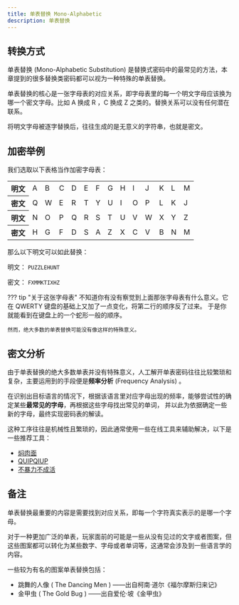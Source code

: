 ```yaml
---
title: 单表替换 Mono-Alphabetic
description: 单表替换
---
```


## 转换方式

单表替换 (Mono-Alphabetic Substitution) 是替换式密码中的最常见的方法，本章提到的很多替换类密码都可以视为一种特殊的单表替换。

单表替换的核心是一张字母表的对应关系，即字母表里的每一个明文字母应该换为哪一个密文字母。比如 A 换成 R ，C 换成 Z 之类的。替换关系可以没有任何潜在联系。

将明文字母被逐字替换后，往往生成的是无意义的字符串，也就是密文。

## 加密举例

我们选取以下表格当作加密字母表：

<table>
    <tr class="table-horizontal">
        <th>明文</th>
        <td>A</td>
        <td>B</td>
        <td>C</td>
        <td>D</td>
        <td>E</td>
        <td>F</td>
        <td>G</td>
        <td>H</td>
        <td>I</td>
        <td>J</td>
        <td>K</td>
        <td>L</td>
        <td>M</td>
    </tr>
    <tr class="table-horizontal">
        <th>密文</th>
        <td>Q</td>
        <td>W</td>
        <td>E</td>
        <td>R</td>
        <td>T</td>
        <td>Y</td>
        <td>U</td>
        <td>I</td>
        <td>O</td>
        <td>P</td>
        <td>L</td>
        <td>K</td>
        <td>J</td>
    </tr>
    <tr class="table-horizontal">
        <th>明文</th>
        <td>N</td>
        <td>O</td>
        <td>P</td>
        <td>Q</td>
        <td>R</td>
        <td>S</td>
        <td>T</td>
        <td>U</td>
        <td>V</td>
        <td>W</td>
        <td>X</td>
        <td>Y</td>
        <td>Z</td>
    </tr>
    <tr class="table-horizontal">
        <th>密文</th>
        <td>H</td>
        <td>G</td>
        <td>F</td>
        <td>D</td>
        <td>S</td>
        <td>A</td>
        <td>Z</td>
        <td>X</td>
        <td>C</td>
        <td>V</td>
        <td>B</td>
        <td>N</td>
        <td>M</td>
    </tr>
</table>

那么以下明文可以如此替换：

明文： `PUZZLEHUNT`

密文： `FXMMKTIXHZ`

??? tip "关于这张字母表"
    不知道你有没有察觉到上面那张字母表有什么意义。它在 QWERTY 键盘的基础上又加了一点变化，将第二行的顺序反了过来。
    于是你就能看到在键盘上的一个蛇形一般的顺序。

    然而，绝大多数的单表替换可能没有像这样的特殊意义。

## 密文分析

由于单表替换的绝大多数单表并没有特殊意义，人工解开单表密码往往比较繁琐和复杂，主要运用到的手段便是**频率分析** (Frequency Analysis) 。

在识别出目标语言的情况下，根据该语言里对应字母出现的频率，能够尝试性的确定某些**最常见的字母**，再根据这些字母找出常见的单词，
并以此为依据确定一些新的字母，最终实现密码表的解读。

这种工序往往是机械性且繁琐的，因此通常使用一些在线工具来辅助解决，以下是一些推荐工具：

- [焖肉面](https://philippica.github.io/cipher_machine/)
- [QUIPQIUP](https://www.quipqiup.com/)
- [不暴力不成活](https://puzz.cipherpuzzles.com/tools/bblbch.htm)

## 备注

单表替换最重要的内容是需要找到对应关系，即每一个字符真实表示的是哪一个字母。

对于一种更加广泛的单表，玩家面前的可能是一些从没有见过的文字或者图案，但这些图案都可以转化为某些数字、字母或者单词等，这通常会涉及到一些语言学的内容。

一些较为有名的图案单表替换包括：

- 跳舞的人像 ( The Dancing Men ) ——出自柯南·道尔《福尔摩斯归来记》
- 金甲虫 ( The Gold Bug ) ——出自爱伦·坡《金甲虫》
